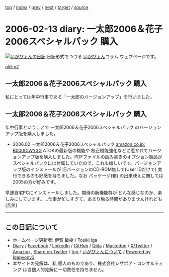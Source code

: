[top](../index.html) 
 / [index](index.html) 
 / [prev](ig060211.html) 
 / [next](ig060214.html) 
 / [target](https://www.igapyon.jp/igapyon/diary/2006/ig060213.html) 
 / [source](https://github.com/igapyon/diary/blob/master/2006/ig060213.src.md) 

2006-02-13 diary: 一太郎2006＆花子2006スペシャルパック 購入
=====================================================================================================
[![いがぴょんの日記](https://www.igapyon.jp/igapyon/diary/images/iga202308_64.jpg "いがぴょん")](https://www.igapyon.jp/igapyon/diary/memo/memoigapyon.html) 日記形式でつづる [いがぴょん](https://www.igapyon.jp/igapyon/diary/memo/memoigapyon.html)コラム ウェブページです。

[old-v2](ig060213-orig.html)

## 一太郎2006＆花子2006スペシャルパック 購入

私にとっては年中行事である「一太郎のバージョンアップ」を行いました。


## 一太郎2006＆花子2006スペシャルパック 購入

年中行事ということで 一太郎2006＆花子2006スペシャルパック のバージョンアップ版を購入しました。

* 2006.02 一太郎2006＆花子2006スペシャルパック
  [amazon.co.jp: B000CIWY3G](http://www.amazon.co.jp/exec/obidos/ASIN/B000CIWY3G/igapyondiary-22)
  ATOKの最新版の機能や 校正機能強化などに惹かれてバージョンアップ版を購入しました。PDFファイルの読み書きのオプション製品がスペシャルパックには付属していたので、これも嬉しいです。バージョンアップ版のインストールが
  旧バージョンのCD-ROM無しで(User IDだけで) 実行できるのも好感を持ちました。なお パッケージ(箱) の出来映えに関しては 2005の方が好みです。

早速自宅PCにインストールしました。期待の新機能群が どんな感じなのか、楽しみにしています。…仕事が忙しすぎて、あまり触る時間がありませんけれども (苦笑)


----------------------------------------------------------------------------------------------------

## この日記について

* ホームページ更新者: 伊賀 敏樹 / Tosiki Iga
* [Diary](https://www.igapyon.jp/igapyon/diary/) / [Facebook](https://www.facebook.com/igapyon) / [LinkedIn](https://www.linkedin.com/in/toshikiiga) / [GitHub](https://github.com/igapyon) / [Qiita](https://qiita.com/igapyon) / [Mastodon](https://social.vivaldi.net/@igapyon) / [X/Twitter](https://twitter.com/ToshikiIga) / [Amazon](https://www.amazon.co.jp/%E4%BC%8A%E8%B3%80-%E6%95%8F%E6%A8%B9/e/B004LTQWCQ) ,
[Share on Twitter](https://twitter.com/intent/tweet?hashtags=igapyon%2Cdiary%2C%E3%81%84%E3%81%8C%E3%81%B4%E3%82%87%E3%82%93&text=%E4%B8%80%E5%A4%AA%E9%83%8E2006%EF%BC%86%E8%8A%B1%E5%AD%902006%E3%82%B9%E3%83%9A%E3%82%B7%E3%83%A3%E3%83%AB%E3%83%91%E3%83%83%E3%82%AF+%E8%B3%BC%E5%85%A5&url=https%3A%2F%2Fwww.igapyon.jp%2Figapyon%2Fdiary%2F2006%2Fig060213.html) / [top](../index.html) / [いがぴょんについて](https://www.igapyon.jp/igapyon/diary/memo/memoigapyon.html) / [Powered by Igapyonv3](https://github.com/igapyon/igapyonv3)
* 本サイトの見解は、私 個人のものであり、株式会社レザボア・コンサルティング は当個人的見解に一切責任を持ちません。 
